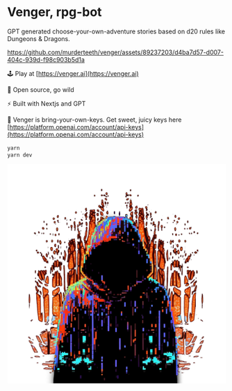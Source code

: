 # Venger, rpg-bot
GPT generated choose-your-own-adventure stories based on d20 rules like Dungeons & Dragons.



https://github.com/murderteeth/venger/assets/89237203/d4ba7d57-d007-404c-939d-f98c903b5d1a




🕹️ Play at [https://venger.ai](https://venger.ai)

👷 Open source, go wild

⚡️ Built with Nextjs and GPT

🔑 Venger is bring-your-own-keys. Get sweet, juicy keys here [https://platform.openai.com/account/api-keys](https://platform.openai.com/account/api-keys)
```
yarn
yarn dev
```

![Venger](public/venger.png)

